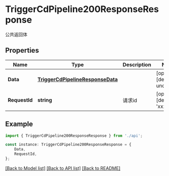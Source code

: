 # TriggerCdPipeline200ResponseResponse

公共返回体

## Properties

Name | Type | Description | Notes
------------ | ------------- | ------------- | -------------
**Data** | [**TriggerCdPipelineResponseData**](TriggerCdPipelineResponseData.md) |  | [optional] [default to undefined]
**RequestId** | **string** | 请求id | [optional] [default to 'xxxxx']

## Example

```typescript
import { TriggerCdPipeline200ResponseResponse } from './api';

const instance: TriggerCdPipeline200ResponseResponse = {
    Data,
    RequestId,
};
```

[[Back to Model list]](../README.md#documentation-for-models) [[Back to API list]](../README.md#documentation-for-api-endpoints) [[Back to README]](../README.md)
